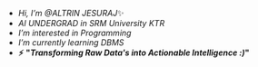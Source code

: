 - _Hi, I’m @ALTRIN JESURAJ_✨
- _AI UNDERGRAD in SRM University KTR_
- _I’m interested in Programming_
- _I’m currently learning DBMS_
- **⚡** **"_Transforming Raw Data's into Actionable Intelligence :)_"**

<!---
ALTRIN43/ALTRIN43 is a ✨ special ✨ repository because its `README.md` (this file) appears on your GitHub profile.
You can click the Preview link to take a look at your changes.
--->
